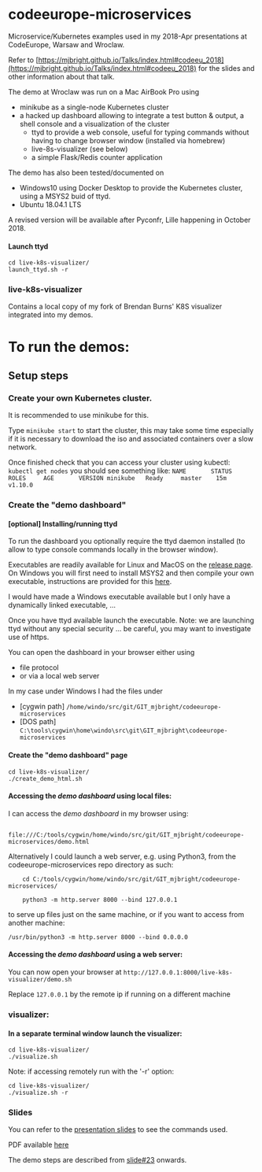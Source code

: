 # codeeurope-microservices

Microservice/Kubernetes examples used in my 2018-Apr presentations at CodeEurope,
Warsaw and Wroclaw.

Refer to [https://mjbright.github.io/Talks/index.html#codeeu_2018](https://mjbright.github.io/Talks/index.html#codeeu_2018) for the slides and other information about that talk.

The demo at Wroclaw was run on a Mac AirBook Pro using
- minikube as a single-node Kubernetes cluster
- a hacked up dashboard allowing to integrate a test button & output, a shell console and a visualization of the cluster
    - ttyd to provide a web console, useful for typing commands without having to change browser window (installed via homebrew)
    - live-8s-visualizer (see below)
    - a simple Flask/Redis counter application

The demo has also been tested/documented on
- Windows10 using Docker Desktop to provide the Kubernetes cluster, using a MSYS2 buid of ttyd.
- Ubuntu 18.04.1 LTS

A revised version will be available after Pyconfr, Lille happening in October 2018.

#### Launch ttyd

```
cd live-k8s-visualizer/
launch_ttyd.sh -r
```
### live-k8s-visualizer

Contains a local copy of my fork of Brendan Burns' K8S visualizer integrated into my demos.

# To run the demos:

## Setup steps

### Create your own Kubernetes cluster.

It is recommended to use minikube for this.

Type ```minikube start``` to start the cluster, this may take some time especially if it is necessary to download the iso and associated containers over a slow network.

Once finished check that you can access your cluster using kubectl:
    ```kubectl get nodes```
you should see something like:
    ```NAME       STATUS    ROLES     AGE       VERSION
minikube   Ready     master    15m       v1.10.0```

### Create the "demo dashboard"

#### [optional] Installing/running ttyd
To run the dashboard you optionally require the ttyd daemon installed (to allow to type console commands locally in the browser window).

Executables are readily available for Linux and MacOS on the [release page](https://github.com/tsl0922/ttyd/releases).  On Windows you will first need to install MSYS2 and then compile your own executable, instructions are provided for this [here](https://github.com/tsl0922/ttyd/tree/master/msys2).

I would have made a Windows executable available but I only have a dynamically linked executable, ... 

Once you have ttyd available launch the executable.
Note: we are launching ttyd without any special security ... be careful, you may want to investigate use of https.

You can open the dashboard in your browser either using
- file protocol
- or via a local web server

In my case under Windows I had the files under
- [cygwin path] ```/home/windo/src/git/GIT_mjbright/codeeurope-microservices```
- [DOS path] ```C:\tools\cygwin\home\windo\src\git\GIT_mjbright\codeeurope-microservices```

#### Create the "demo dashboard" page
```
cd live-k8s-visualizer/
./create_demo_html.sh
```

#### Accessing the *demo dashboard* using local files:
I can access the *demo dashboard* in my browser using:
```
    file:///C:/tools/cygwin/home/windo/src/git/GIT_mjbright/codeeurope-microservices/demo.html
```

Alternatively I could launch a web server, e.g. using Python3, from the codeeurope-microservices repo directory as such:
```
    cd C:/tools/cygwin/home/windo/src/git/GIT_mjbright/codeeurope-microservices/

    python3 -m http.server 8000 --bind 127.0.0.1
```

to serve up files just on the same machine, or if you want to access from another machine:
```
/usr/bin/python3 -m http.server 8000 --bind 0.0.0.0
```

#### Accessing the *demo dashboard* using a web server:
You can now open your browser at
```http://127.0.0.1:8000/live-k8s-visualizer/demo.sh```

Replace ```127.0.0.1``` by the remote ip if running on a different machine

### visualizer:

#### In a separate terminal window launch the visualizer:
```
cd live-k8s-visualizer/
./visualize.sh
```

Note: if accessing remotely run with the '-r' option:
```
cd live-k8s-visualizer/
./visualize.sh -r
```




### Slides

You can refer to the [presentation slides](https://mjbright.github.io/Talks/2018-Apr-26_CodeEurope_DevMicroServicesWithKubernetes/) to see the commands used.

PDF available [here](https://mjbright.github.io/Talks/2018-Apr-26_CodeEurope_DevMicroServicesWithKubernetes/2018-Apr-26_CodeEurope_DevMicroServicesWithKubernetes.pdf)

The demo steps are described from [slide#23](https://mjbright.github.io/Talks/2018-Apr-26_CodeEurope_DevMicroServicesWithKubernetes/#43) onwards.



